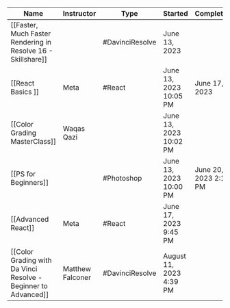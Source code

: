 | Name                                                           | Instructor       | Type            | Started       | Completed | 
| -------------------------------------------------------------- | ---------------- | --------------- | ------------- | --------- |
| [[Faster, Much Faster Rendering in Resolve 16 - Skillshare]]   |                  | #DavinciResolve | June 13, 2023 |     |
| [[React Basics ]]                                              | Meta             | #React         |June 13, 2023 10:05 PM| June 17, 2023|
| [[Color Grading MasterClass]]                                  | Waqas Qazi       |                |June 13, 2023 10:02 PM|                |
| [[PS for Beginners]]                                           |                  | #Photoshop     |June 13, 2023 10:00 PM| June 20, 2023 2:15 PM    |
| [[Advanced React]]                                             | Meta             | #React        |June 17, 2023 9:45 PM|                |
| [[Color Grading with Da Vinci Resolve - Beginner to Advanced]] | Matthew Falconer | #DavinciResolve |August 11, 2023 4:39 PM |                |
